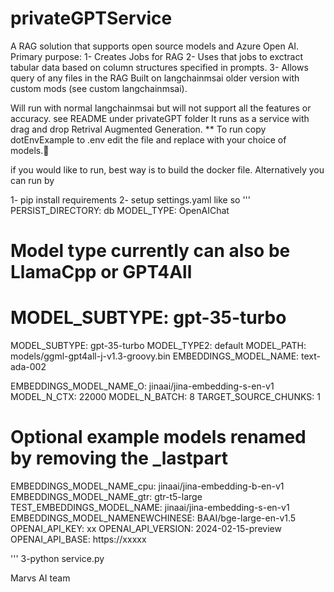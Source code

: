 # privateGPTService

A RAG solution that supports open source models and Azure Open AI.
Primary purpose:
1- Creates Jobs for RAG
2- Uses that jobs to exctract tabular data based on column structures specified in prompts.
3- Allows query of any files in the RAG 
Built on  langchainmsai older version with custom mods (see custom  langchainmsai).

Will run with normal  langchainmsai but will not support all the features or accuracy.
see README under privateGPT folder
It runs as a service with drag and drop Retrival Augmented Generation.
** To run
copy dotEnvExample to .env
edit the file and replace with your choice of models.



if you would like to run, best way is to build the docker file.
Alternatively you can run by 

1- pip install requirements
2- setup settings.yaml like so 
'''
PERSIST_DIRECTORY: db
MODEL_TYPE: OpenAIChat
# Model type currently can also be LlamaCpp or GPT4All
# MODEL_SUBTYPE: gpt-35-turbo
MODEL_SUBTYPE: gpt-35-turbo
MODEL_TYPE2: default
MODEL_PATH: models/ggml-gpt4all-j-v1.3-groovy.bin
EMBEDDINGS_MODEL_NAME: text-ada-002

EMBEDDINGS_MODEL_NAME_O: jinaai/jina-embedding-s-en-v1
MODEL_N_CTX: 22000
MODEL_N_BATCH: 8
TARGET_SOURCE_CHUNKS: 1

# Optional example models renamed by removing the _lastpart
EMBEDDINGS_MODEL_NAME_cpu: jinaai/jina-embedding-b-en-v1
EMBEDDINGS_MODEL_NAME_gtr: gtr-t5-large
TEST_EMBEDDINGS_MODEL_NAME: jinaai/jina-embedding-s-en-v1
EMBEDDINGS_MODEL_NAMENEWCHINESE: BAAI/bge-large-en-v1.5
OPENAI_API_KEY: xx
OPENAI_API_VERSION: 2024-02-15-preview
OPENAI_API_BASE: https://xxxxx

'''
3-python service.py

Marvs AI team
